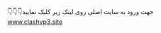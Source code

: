 <br>👇👇👇جهت ورود به سایت اصلی روی لینک زیر کلیک نمایید<br>
<a  target="_blank" href="https://clashvp3.site/"> www.clashvp3.site </a>
